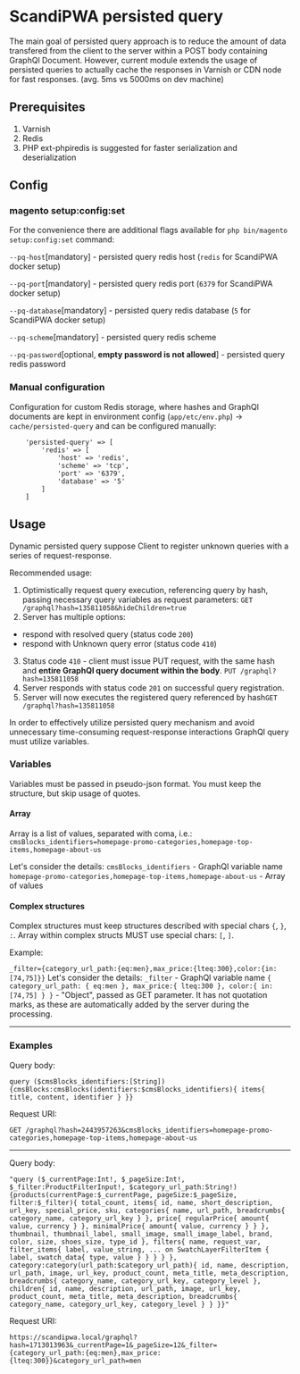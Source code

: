 # ScandiPWA persisted query

The main goal of persisted query approach is to reduce the amount of data transfered from the client to the server within a POST body containing GraphQl Document.
However, current module extends the usage of persisted queries to actually cache the responses in Varnish or CDN node
 for fast responses. (avg. 5ms vs 5000ms on dev machine)

## Prerequisites
1. Varnish
2. Redis
3. PHP ext-phpiredis is suggested for faster serialization and deserialization 

## Config
### magento setup:config:set
For the convenience there are additional flags available for `php bin/magento setup:config:set` command:

`--pq-host`[mandatory] - persisted query redis host  (`redis` for ScandiPWA docker setup)

`--pq-port`[mandatory] - persisted query redis port (`6379` for ScandiPWA docker setup)

`--pq-database`[mandatory] - persisted query redis database (`5` for ScandiPWA docker setup)

`--pq-scheme`[mandatory] - persisted query redis scheme

`--pq-password`[optional, **empty password is not allowed**] - persisted query redis password

### Manual configuration
Configuration for custom Redis storage, where hashes and GraphQl documents are kept in environment config 
(`app/etc/env.php`) -> `cache/persisted-query` and can be configured manually:
```
	'persisted-query' => [
		'redis' => [
			'host' => 'redis',
			'scheme' => 'tcp',
			'port' => '6379',
			'database' => '5'
		]
	]
```

## Usage
Dynamic persisted query suppose Client to register unknown queries with a series of request-response.

Recommended usage:
1) Optimistically request query execution, referencing query by hash, passing necessary query variables as request 
parameters: `GET 
/graphql?hash=135811058&hideChildren=true`
2) Server has multiple options:
- respond with resolved query (status code `200`)
- respond with Unknown query error (status code `410`)
3) Status code `410` - client must issue PUT request, with the same hash and **entire GraphQl query document within 
the body**. `PUT /graphql?hash=135811058`
4) Server responds with status code `201` on successful query registration.
5) Server will now executes the registered query referenced by hash`GET /graphql?hash=135811058`

In order to effectively utilize persisted query mechanism and avoid unnecessary time-consuming request-response 
interactions GraphQl query must utilize variables.

### Variables
Variables must be passed in pseudo-json format. You must keep the structure, but skip usage of quotes.

#### Array
Array is a list of values, separated with coma, i.e.: `cmsBlocks_identifiers=homepage-promo-categories,homepage-top-items,homepage-about-us`

Let's consider the details:
`cmsBlocks_identifiers` - GraphQl variable name
`homepage-promo-categories,homepage-top-items,homepage-about-us` - Array of values

#### Complex structures
Complex structures must keep structures described with special chars `{`, `}`, `:`.
Array within complex structs MUST use special chars: `[`, `]`.

Example:

`_filter={category_url_path:{eq:men},max_price:{lteq:300},color:{in:[74,75]}}`
Let's consider the details:
`_filter` - GraphQl variable name
`{
	category_url_path:
	{
		eq:men
	},
	max_price:{
		lteq:300
	},
	color:{
		in:[74,75]
	}
}` - "Object", passed as GET parameter. It has not quotation marks, as these are automatically added by the server 
during the processing.

---
### Examples
Query body:

`query ($cmsBlocks_identifiers:[String]) {cmsBlocks:cmsBlocks(identifiers:$cmsBlocks_identifiers){ items{ title, content, identifier } }}`

Request URI:

`GET /graphql?hash=2443957263&cmsBlocks_identifiers=homepage-promo-categories,homepage-top-items,homepage-about-us`

---
Query body:

`"query ($_currentPage:Int!, $_pageSize:Int!, $_filter:ProductFilterInput!, $category_url_path:String!) {products(currentPage:$_currentPage, pageSize:$_pageSize, filter:$_filter){ total_count, items{ id, name, short_description, url_key, special_price, sku, categories{ name, url_path, breadcrumbs{ category_name, category_url_key } }, price{ regularPrice{ amount{ value, currency } }, minimalPrice{ amount{ value, currency } } }, thumbnail, thumbnail_label, small_image, small_image_label, brand, color, size, shoes_size, type_id }, filters{ name, request_var, filter_items{ label, value_string, ... on SwatchLayerFilterItem { label, swatch_data{ type, value } } } } }, category:category(url_path:$category_url_path){ id, name, description, url_path, image, url_key, product_count, meta_title, meta_description, breadcrumbs{ category_name, category_url_key, category_level }, children{ id, name, description, url_path, image, url_key, product_count, meta_title, meta_description, breadcrumbs{ category_name, category_url_key, category_level } } }}"`

Request URI:

`https://scandipwa.local/graphql?hash=1713013963&_currentPage=1&_pageSize=12&_filter={category_url_path:{eq:men},max_price:{lteq:300}}&category_url_path=men`
